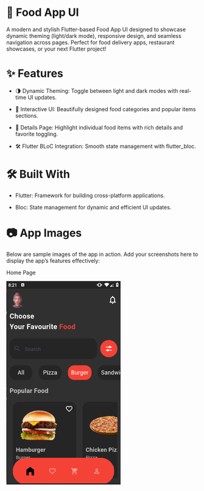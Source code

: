 # 🍔 Food App UI
A modern and stylish Flutter-based Food App UI designed to showcase dynamic theming (light/dark mode), responsive design, and seamless navigation across pages. Perfect for food delivery apps, restaurant showcases, or your next Flutter project!


# ✨ Features

- 🌗 Dynamic Theming: Toggle between light and dark modes with real-time UI updates.
  
- 🍕 Interactive UI: Beautifully designed food categories and popular items sections.
  
- 📄 Details Page: Highlight individual food items with rich details and favorite toggling.
  
- 🛠️ Flutter BLoC Integration: Smooth state management with flutter_bloc.


# 🛠️ Built With
- Flutter: Framework for building cross-platform applications.
  
- Bloc: State management for dynamic and efficient UI updates.

# 📷 App Images

Below are sample images of the app in action. Add your screenshots here to display the app’s features effectively:

Home Page

<img src="assets/sceenshots/home.png" width="300">
